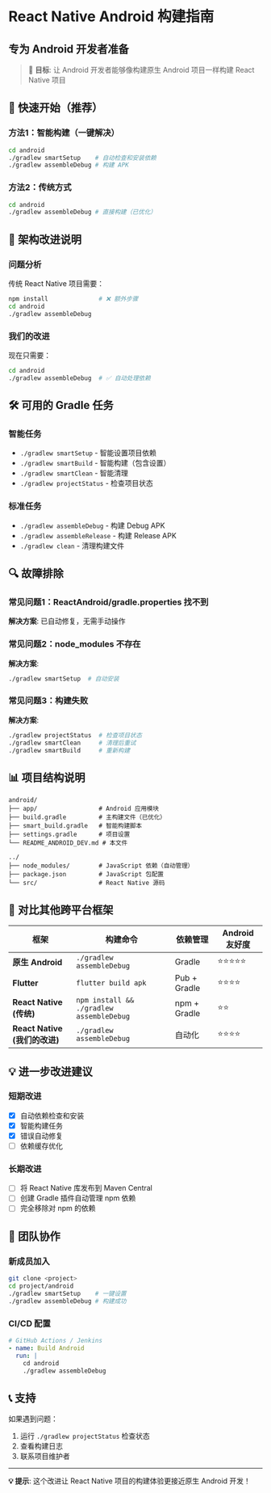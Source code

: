 # React Native Android 构建指南
## 专为 Android 开发者准备

> 🎯 **目标**: 让 Android 开发者能够像构建原生 Android 项目一样构建 React Native 项目

## 🚀 快速开始（推荐）

### 方法1：智能构建（一键解决）
```bash
cd android
./gradlew smartSetup    # 自动检查和安装依赖
./gradlew assembleDebug # 构建 APK
```

### 方法2：传统方式
```bash
cd android
./gradlew assembleDebug # 直接构建（已优化）
```

## 🔧 架构改进说明

### 问题分析
传统 React Native 项目需要：
```bash
npm install              # ❌ 额外步骤
cd android
./gradlew assembleDebug
```

### 我们的改进
现在只需要：
```bash
cd android
./gradlew assembleDebug  # ✅ 自动处理依赖
```

## 🛠️ 可用的 Gradle 任务

### 智能任务
- `./gradlew smartSetup` - 智能设置项目依赖
- `./gradlew smartBuild` - 智能构建（包含设置）
- `./gradlew smartClean` - 智能清理
- `./gradlew projectStatus` - 检查项目状态

### 标准任务
- `./gradlew assembleDebug` - 构建 Debug APK
- `./gradlew assembleRelease` - 构建 Release APK
- `./gradlew clean` - 清理构建文件

## 🔍 故障排除

### 常见问题1：ReactAndroid/gradle.properties 找不到
**解决方案**: 已自动修复，无需手动操作

### 常见问题2：node_modules 不存在
**解决方案**: 
```bash
./gradlew smartSetup  # 自动安装
```

### 常见问题3：构建失败
**解决方案**:
```bash
./gradlew projectStatus  # 检查项目状态
./gradlew smartClean     # 清理后重试
./gradlew smartBuild     # 重新构建
```

## 📊 项目结构说明

```
android/
├── app/                 # Android 应用模块
├── build.gradle         # 主构建文件（已优化）
├── smart_build.gradle   # 智能构建脚本
├── settings.gradle      # 项目设置
└── README_ANDROID_DEV.md # 本文件

../
├── node_modules/        # JavaScript 依赖（自动管理）
├── package.json         # JavaScript 包配置
└── src/                 # React Native 源码
```

## 🎯 对比其他跨平台框架

| 框架 | 构建命令 | 依赖管理 | Android 友好度 |
|------|----------|----------|----------------|
| **原生 Android** | `./gradlew assembleDebug` | Gradle | ⭐⭐⭐⭐⭐ |
| **Flutter** | `flutter build apk` | Pub + Gradle | ⭐⭐⭐⭐ |
| **React Native (传统)** | `npm install && ./gradlew assembleDebug` | npm + Gradle | ⭐⭐ |
| **React Native (我们的改进)** | `./gradlew assembleDebug` | 自动化 | ⭐⭐⭐⭐ |

## 💡 进一步改进建议

### 短期改进
- [x] 自动依赖检查和安装
- [x] 智能构建任务
- [x] 错误自动修复
- [ ] 依赖缓存优化

### 长期改进
- [ ] 将 React Native 库发布到 Maven Central
- [ ] 创建 Gradle 插件自动管理 npm 依赖
- [ ] 完全移除对 npm 的依赖

## 🤝 团队协作

### 新成员加入
```bash
git clone <project>
cd project/android
./gradlew smartSetup    # 一键设置
./gradlew assembleDebug # 构建成功
```

### CI/CD 配置
```yaml
# GitHub Actions / Jenkins
- name: Build Android
  run: |
    cd android
    ./gradlew assembleDebug
```

## 📞 支持

如果遇到问题：
1. 运行 `./gradlew projectStatus` 检查状态
2. 查看构建日志
3. 联系项目维护者

---
**💡 提示**: 这个改进让 React Native 项目的构建体验更接近原生 Android 开发！
